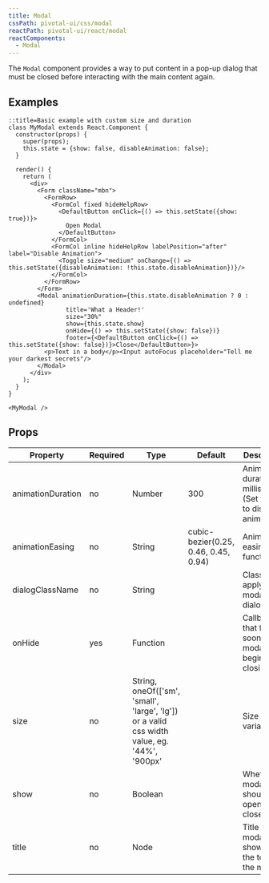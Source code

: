 ```yaml
---
title: Modal
cssPath: pivotal-ui/css/modal
reactPath: pivotal-ui/react/modal
reactComponents:
  - Modal
---
```


The `Modal` component provides a way to put content in a pop-up dialog that must be closed before interacting with
the main content again.

## Examples

```jsx-only
::title=Basic example with custom size and duration
class MyModal extends React.Component {
  constructor(props) {
    super(props);
    this.state = {show: false, disableAnimation: false};
  }

  render() {
    return (
      <div>
        <Form className="mbn">
          <FormRow>
            <FormCol fixed hideHelpRow>
              <DefaultButton onClick={() => this.setState({show: true})}>
                Open Modal
              </DefaultButton>
            </FormCol>
            <FormCol inline hideHelpRow labelPosition="after" label="Disable Animation">
              <Toggle size="medium" onChange={() => this.setState({disableAnimation: !this.state.disableAnimation})}/>
            </FormCol>
          </FormRow>
        </Form>
        <Modal animationDuration={this.state.disableAnimation ? 0 : undefined}
                title='What a Header!'
                size="30%"
                show={this.state.show}
                onHide={() => this.setState({show: false})}
                footer={<DefaultButton onClick={() => this.setState({show: false})}>Close</DefaultButton>}>
          <p>Text in a body</p><Input autoFocus placeholder="Tell me your darkest secrets"/>
        </Modal>
      </div>
    );
  }
}

<MyModal />
```

## Props

| Property          | Required   | Type                                                                                         | Default                              | Description                                                            |
| ----------------  | ---------- | ----------                                                                                   | ----------                           | ------------                                                           |
| animationDuration | no         | Number                                                                                       | 300                                  | Animation duration in milliseconds (Set to <= 0 to disable animations) |
| animationEasing   | no         | String                                                                                       | cubic-bezier(0.25, 0.46, 0.45, 0.94) | Animation easing function                                              |
| dialogClassName   | no         | String                                                                                       |                                      | Class(es) to apply to the modal dialog                                 |
| onHide            | yes        | Function                                                                                     |                                      | Callback that fires as soon as the modal begins closing                |
| size              | no         | String, oneOf(['sm', 'small', 'large', 'lg']) or a valid css width value, eg. '44%', '900px' |                                      | Size variations                                                        |
| show              | no         | Boolean                                                                                      |                                      | Whether the modal should be opened or closed                           |
| title             | no         | Node                                                                                         |                                      | Title of the modal, shown at the top of the modal                      |
